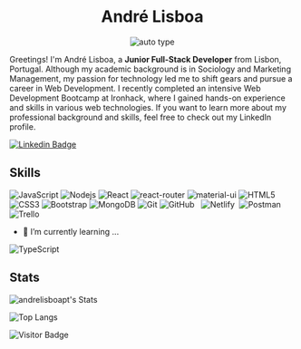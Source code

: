 
### <h1 align="center">&emsp;André Lisboa&emsp;</h1>

<p align="center">
    <img alt="auto type" src="https://readme-typing-svg.herokuapp.com/?lines=Full-Stack+Developer&font=Fira%20Code&color=%44AA99&center=true&width=280&height=50">
</p>

Greetings! I'm André Lisboa, a **Junior Full-Stack Developer** from Lisbon, Portugal. Although my academic background is in Sociology and Marketing Management, my passion for technology led me to shift gears and pursue a career in Web Development. I recently completed an intensive Web Development Bootcamp at Ironhack, where I gained hands-on experience and skills in various web technologies. If you want to learn more about my professional background and skills, feel free to check out my LinkedIn profile.

[![Linkedin Badge](https://img.shields.io/badge/-andrelisboapt-blue?style=flat&logo=Linkedin&logoColor=white&link=https://www.linkedin.com/in/andrelisboapt/)](https://www.linkedin.com/in/andrelisboapt/)


## Skills

![JavaScript](https://img.shields.io/badge/-JavaScript-black?style=flat-square&logo=javascript)
![Nodejs](https://img.shields.io/badge/-Nodejs-black?style=flat-square&logo=Node.js)
![React](https://img.shields.io/badge/-React-black?style=flat-square&logo=react)
![react-router](https://img.shields.io/badge/React_Router-CA4245?style=flat-square&logo=react-router&logoColor=white)
![material-ui](https://img.shields.io/badge/Material_UI-0081CB?style=flat-square&logo=mui&logoColor=white)
![HTML5](https://img.shields.io/badge/-HTML5-E34F26?style=flat-square&logo=html5&logoColor=white)
![CSS3](https://img.shields.io/badge/-CSS3-1572B6?style=flat-square&logo=css3)
![Bootstrap](https://img.shields.io/badge/-Bootstrap-563D7C?style=flat-square&logo=bootstrap)
![MongoDB](https://img.shields.io/badge/-MongoDB-black?style=flat-square&logo=mongodb)
![Git](https://img.shields.io/badge/-Git-black?style=flat-square&logo=git)
![GitHub](https://img.shields.io/badge/-GitHub-181717?style=flat-square&logo=github)
![<Rest API>](https://img.shields.io/badge/-RestAPI-2287c9?style=flat-square&logo=cyclic&logoColor=white)
![<Cloudinary>](https://img.shields.io/badge/-Cloudinary-2287c9?style=flat-square&logo=cloudinary&logoColor=white)
![Netlify](https://img.shields.io/badge/netlify-%23000000.svg?style=for-the-badge&logo=netlify&logoColor=#00C7B7)
![<Cyclic>](https://img.shields.io/badge/-Cyclic-2287c9?style=flat-square&logo=cyclic&logoColor=white)
![Postman](https://img.shields.io/badge/Postman-FF6C37?style=for-the-badge&logo=postman&logoColor=white)
![Trello](https://img.shields.io/badge/Trello-%23026AA7.svg?style=for-the-badge&logo=Trello&logoColor=white)

- 🚀 I’m currently learning ...

![TypeScript](https://img.shields.io/badge/typescript-%23007ACC.svg?style=for-the-badge&logo=typescript&logoColor=white)



## Stats


![andrelisboapt's Stats](https://github-readme-stats.vercel.app/api?username=andrelisboapt&show_icons=true&theme=prussian)


![Top Langs](https://github-readme-stats.vercel.app/api/top-langs/?username=andrelisboapt&hide=TeX&layout=compact&theme=prussian)
  
  

![Visitor Badge](https://visitor-badge.laobi.icu/badge?page_id=andrelisboapt)































<!--
**andrelisboapt/andrelisboapt** is a ✨ _special_ ✨ repository because its `README.md` (this file) appears on your GitHub profile.

Here are some ideas to get you started:

- 🔭 I’m currently working on ...
- 🌱 I’m currently learning ...
- 👯 I’m looking to collaborate on ...
- 🤔 I’m looking for help with ...
- 💬 Ask me about ...
- 📫 How to reach me: ...
- 😄 Pronouns: ...
- ⚡ Fun fact: ...
-->
